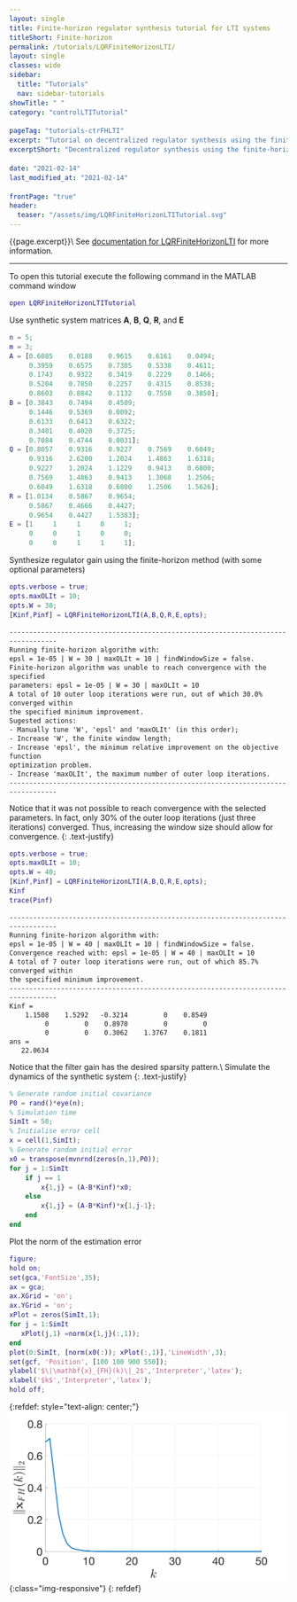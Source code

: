 ```yaml
---
layout: single
title: Finite-horizon regulator synthesis tutorial for LTI systems
titleShort: Finite-horizon   
permalink: /tutorials/LQRFiniteHorizonLTI/
layout: single
classes: wide
sidebar:
  title: "Tutorials"
  nav: sidebar-tutorials
showTitle: " "
category: "controlLTITutorial"

pageTag: "tutorials-ctrFHLTI"
excerpt: "Tutorial on decentralized regulator synthesis using the finite-horizon method."
excerptShort: "Decentralized regulator synthesis using the finite-horizon method."

date: "2021-02-14"
last_modified_at: "2021-02-14"

frontPage: "true"
header:
  teaser: "/assets/img/LQRFiniteHorizonLTITutorial.svg"
---
```

{{page.excerpt}}\\
See [documentation for LQRFiniteHorizonLTI](/documentation/LQRFiniteHorizonLTI/) for more information.

***

To open this tutorial execute the following command in the MATLAB command window
~~~m
open LQRFiniteHorizonLTITutorial
~~~

Use synthetic system matrices $\mathbf{A}$, $\mathbf{B}$, $\mathbf{Q}$, $\mathbf{R}$, and $\mathbf{E}$
~~~m
n = 5;
m = 3;
A = [0.6085    0.0188    0.9615    0.6161    0.0494;
     0.3959    0.6575    0.7305    0.5338    0.4611;
     0.1743    0.9322    0.3419    0.2229    0.1466;
     0.5204    0.7850    0.2257    0.4315    0.8538;
     0.8603    0.8842    0.1132    0.7550    0.3850];
B = [0.3843    0.7494    0.4509;
     0.1446    0.5369    0.0092;
     0.6133    0.6413    0.6322;
     0.3401    0.4020    0.3725;
     0.7084    0.4744    0.0031];
Q = [0.8057    0.9316    0.9227    0.7569    0.6049;
     0.9316    2.6200    1.2024    1.4863    1.6318;
     0.9227    1.2024    1.1229    0.9413    0.6800;
     0.7569    1.4863    0.9413    1.3068    1.2506;
     0.6049    1.6318    0.6800    1.2506    1.5626];
R = [1.0134    0.5867    0.9654;
     0.5867    0.4666    0.4427;
     0.9654    0.4427    1.5383];
E = [1     1     1     0     1;
     0     0     1     0     0;
     0     0     1     1     1];
~~~

Synthesize regulator gain using the finite-horizon method (with some optional parameters)
~~~m
opts.verbose = true;
opts.maxOLIt = 10;
opts.W = 30;
[Kinf,Pinf] = LQRFiniteHorizonLTI(A,B,Q,R,E,opts);
~~~
~~~text
----------------------------------------------------------------------------------
Running finite-horizon algorithm with:
epsl = 1e-05 | W = 30 | maxOLIt = 10 | findWindowSize = false.
Finite-horizon algorithm was unable to reach convergence with the specified
parameters: epsl = 1e-05 | W = 30 | maxOLIt = 10
A total of 10 outer loop iterations were run, out of which 30.0% converged within
the specified minimum improvement.
Sugested actions:
- Manually tune 'W', 'epsl' and 'maxOLIt' (in this order);
- Increase 'W', the finite window length;
- Increase 'epsl', the minimum relative improvement on the objective function
optimization problem.
- Increase 'maxOLIt', the maximum number of outer loop iterations.
----------------------------------------------------------------------------------
~~~
Notice that it was not possible to reach convergence with the selected parameters. In fact, only 30% of the outer loop iterations (just three iterations) converged.  Thus, increasing the window size should allow for convergence.
{: .text-justify}
~~~m
opts.verbose = true;
opts.maxOLIt = 10;
opts.W = 40;
[Kinf,Pinf] = LQRFiniteHorizonLTI(A,B,Q,R,E,opts);
Kinf
trace(Pinf)
~~~
~~~text
----------------------------------------------------------------------------------
Running finite-horizon algorithm with:
epsl = 1e-05 | W = 40 | maxOLIt = 10 | findWindowSize = false.
Convergence reached with: epsl = 1e-05 | W = 40 | maxOLIt = 10
A total of 7 outer loop iterations were run, out of which 85.7% converged within
the specified minimum improvement.
----------------------------------------------------------------------------------
Kinf =
    1.1508    1.5292   -0.3214         0    0.8549
         0         0    0.8970         0         0
         0         0    0.3062    1.3767    0.1811
ans =
   22.0634
~~~
Notice that the filter gain has the desired sparsity pattern.\\
Simulate the dynamics of the synthetic system
{: .text-justify}
~~~m
% Generate random initial covariance
P0 = rand()*eye(n);
% Simulation time
SimIt = 50;
% Initialise error cell
x = cell(1,SimIt);
% Generate random initial error
x0 = transpose(mvnrnd(zeros(n,1),P0));
for j = 1:SimIt
    if j == 1
        x{1,j} = (A-B*Kinf)*x0;
    else
        x{1,j} = (A-B*Kinf)*x{1,j-1};
    end
end
~~~
Plot the norm of the estimation error
~~~m
figure;
hold on;
set(gca,'FontSize',35);
ax = gca;
ax.XGrid = 'on';
ax.YGrid = 'on';
xPlot = zeros(SimIt,1);
for j = 1:SimIt
   xPlot(j,1) =norm(x{1,j}(:,1));
end
plot(0:SimIt, [norm(x0(:)); xPlot(:,1)],'LineWidth',3);
set(gcf, 'Position', [100 100 900 550]);
ylabel('$\|\mathbf{x}_{FH}(k)\|_2$','Interpreter','latex');
xlabel('$k$','Interpreter','latex');
hold off;
~~~
{:refdef: style="text-align: center;"}
![image-title-here](/assets/img/LQRFiniteHorizonLTITutorial.svg){:class="img-responsive"}
{: refdef}
